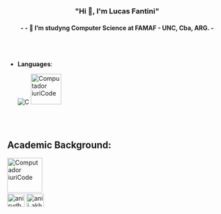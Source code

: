 
<!---
Lucasfantini/Lucasfantini is a ✨ special ✨ repository because its `README.md` (this file) appears on your GitHub profile.
You can click the Preview link to take a look at your changes.
--->

<h3 align="center">"Hi 👋, I'm Lucas Fantini"</h3>
<h4 align="center">- - 🌱 I’m studyng Computer Science at FAMAF - UNC, Cba, ARG. -</h4>

<br>



<br>

- **Languages**:
    
    ![C](https://img.shields.io/badge/C%20-%232370ED.svg?style=for-the-badge&logo=c&logoColor=white)
   <img src="https://github.com/Lucasfantini/Lucasfantini/assets/163041474/5c5c2798-5330-4264-a605-d9e5a158be25" min-width="80px" max-width="1px" width="70px"  alt="Computador iuriCode">




<br>   




<br>

## Academic Background:


<img src="https://github.com/Lucasfantini/Lucasfantini/assets/163041474/9510634e-f088-4bf0-84f4-41a9b3be1f4a" min-width="80px" max-width="80px" width="80px" align="left" alt="Computador iuriCode">





<br>
<br>
<br>
<br>

<a href="https://www.linkedin.com/in/lucas-fantini-ba3904222/" target="blank"><img align="center" src="https://raw.githubusercontent.com/rahuldkjain/github-profile-readme-generator/master/src/images/icons/Social/linked-in-alt.svg" alt="anirudh-rai-072732220" height="30" width="40" /></a>
<a href="https://www.instagram.com/lucass.fantini?igsh=emdwbWV0bTJoY2Mw"><img align="center" src="https://raw.githubusercontent.com/rahuldkjain/github-profile-readme-generator/master/src/images/icons/Social/instagram.svg" alt="anii_akhil" height="30" width="40" /></a>

